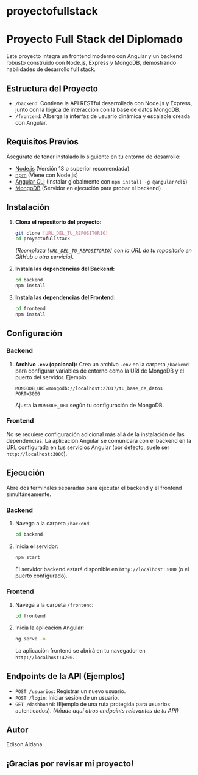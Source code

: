 # proyectofullstack
# Proyecto Full Stack del Diplomado

Este proyecto integra un frontend moderno con Angular y un backend robusto construido con Node.js, Express y MongoDB, demostrando habilidades de desarrollo full stack.

## Estructura del Proyecto

* `/backend`: Contiene la API RESTful desarrollada con Node.js y Express, junto con la lógica de interacción con la base de datos MongoDB.
* `/frontend`: Alberga la interfaz de usuario dinámica y escalable creada con Angular.

## Requisitos Previos

Asegúrate de tener instalado lo siguiente en tu entorno de desarrollo:

* [Node.js](https://nodejs.org/) (Versión 18 o superior recomendada)
* [npm](https://www.npmjs.com/) (Viene con Node.js)
* [Angular CLI](https://angular.io/cli) (Instalar globalmente con `npm install -g @angular/cli`)
* [MongoDB](https://www.mongodb.com/) (Servidor en ejecución para probar el backend)

## Instalación

1.  **Clona el repositorio del proyecto:**
    ```bash
    git clone [URL_DEL_TU_REPOSITORIO]
    cd proyectofullstack
    ```
    *(Reemplaza `[URL_DEL_TU_REPOSITORIO]` con la URL de tu repositorio en GitHub u otro servicio).*

2.  **Instala las dependencias del Backend:**
    ```bash
    cd backend
    npm install
    ```

3.  **Instala las dependencias del Frontend:**
    ```bash
    cd frontend
    npm install
    ```

## Configuración

### Backend

1.  **Archivo `.env` (opcional):** Crea un archivo `.env` en la carpeta `/backend` para configurar variables de entorno como la URI de MongoDB y el puerto del servidor. Ejemplo:
    ```
    MONGODB_URI=mongodb://localhost:27017/tu_base_de_datos
    PORT=3000
    ```
    Ajusta la `MONGODB_URI` según tu configuración de MongoDB.

### Frontend

No se requiere configuración adicional más allá de la instalación de las dependencias. La aplicación Angular se comunicará con el backend en la URL configurada en tus servicios Angular (por defecto, suele ser `http://localhost:3000`).

## Ejecución

Abre dos terminales separadas para ejecutar el backend y el frontend simultáneamente.

### Backend

1.  Navega a la carpeta `/backend`:
    ```bash
    cd backend
    ```
2.  Inicia el servidor:
    ```bash
    npm start
    ```
    El servidor backend estará disponible en `http://localhost:3000` (o el puerto configurado).

### Frontend

1.  Navega a la carpeta `/frontend`:
    ```bash
    cd frontend
    ```
2.  Inicia la aplicación Angular:
    ```bash
    ng serve -o
    ```
    La aplicación frontend se abrirá en tu navegador en `http://localhost:4200`.

## Endpoints de la API (Ejemplos)

* `POST /usuarios`: Registrar un nuevo usuario.
* `POST /login`: Iniciar sesión de un usuario.
* `GET /dashboard`: (Ejemplo de una ruta protegida para usuarios autenticados).
    *(Añade aquí otros endpoints relevantes de tu API)*

## Autor

Edison Aldana

## ¡Gracias por revisar mi proyecto!